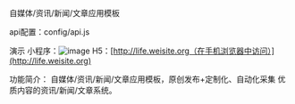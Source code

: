 自媒体/资讯/新闻/文章应用模板

api配置：config/api.js

演示
小程序：![image](https://img.bianchengxiaozhan.com/app/life-qrcode.jpg)
H5：[http://life.weisite.org（在手机浏览器中访问）](http://life.weisite.org)

功能简介：
自媒体/资讯/新闻/文章应用模板，原创发布+定制化、自动化采集 优质内容的资讯/新闻/文章系统。

